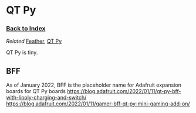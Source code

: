 
# QT Py

### [Back to Index](index.md)

*Related* [Feather](feather.md), [QT Py](qt_py.md)

QT Py is tiny.


## BFF 
As of January 2022, BFF is the placeholder name for Adafruit expansion boards for QT Py boards
https://blog.adafruit.com/2022/01/11/qt-py-bff-with-lipoly-charging-and-switch/
https://blog.adafruit.com/2022/01/11/gamer-bff-qt-py-mini-gaming-add-on/
